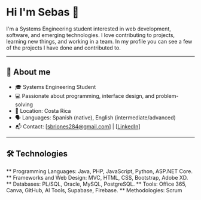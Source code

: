 # Hi I'm Sebas 👋

I'm a Systems Engineering student interested in web development, software, and emerging technologies. I love contributing to projects, learning new things, and working in a team.
In my profile you can see a few of the projects I have done and contributed to.

---

## 📌 About me

- 🎓 Systems Engineering Student
- 💻 Passionate about programming, interface design, and problem-solving
- 📍 Location: Costa Rica
- 🗣️ Languages: Spanish (native), English (intermediate/advanced)
- 📬 Contact: [sbriones284@gmail.com] | [[LinkedIn](https://www.linkedin.com/in/sebas-briones-291633262/)]

---

## 🛠️ Technologies

 ** Programming Languages: Java, PHP, JavaScript, Python, ASP.NET Core.
 ** Frameworks and Web Design: MVC, HTML, CSS, Bootstrap, Adobe XD.
 ** Databases: PL/SQL, Oracle, MySQL, PostgreSQL. 
 ** Tools: Office 365, Canva, GitHub, AI Tools, Supabase, Firebase. 
 ** Methodologies: Scrum
